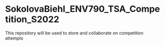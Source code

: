 # SokolovaBiehl_ENV790_TSA_Competition_S2022
This repository will be used to store and collaborate on competition attempts
